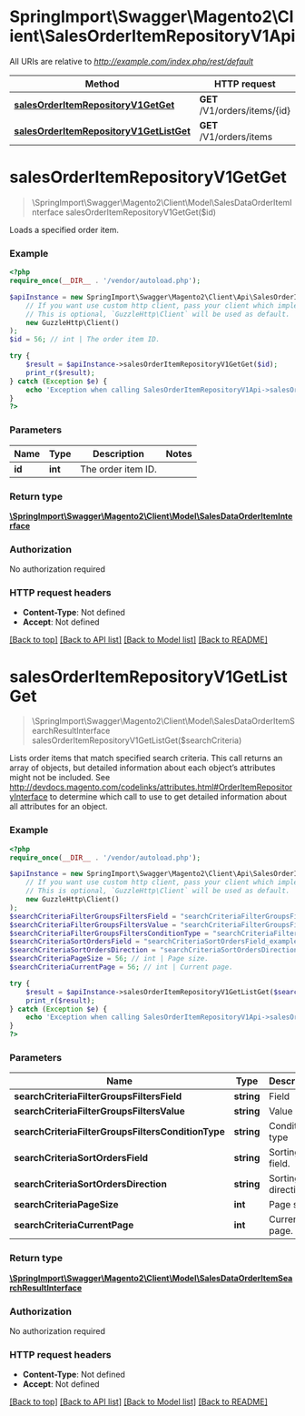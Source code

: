 # SpringImport\Swagger\Magento2\Client\SalesOrderItemRepositoryV1Api

All URIs are relative to *http://example.com/index.php/rest/default*

Method | HTTP request | Description
------------- | ------------- | -------------
[**salesOrderItemRepositoryV1GetGet**](SalesOrderItemRepositoryV1Api.md#salesOrderItemRepositoryV1GetGet) | **GET** /V1/orders/items/{id} | 
[**salesOrderItemRepositoryV1GetListGet**](SalesOrderItemRepositoryV1Api.md#salesOrderItemRepositoryV1GetListGet) | **GET** /V1/orders/items | 


# **salesOrderItemRepositoryV1GetGet**
> \SpringImport\Swagger\Magento2\Client\Model\SalesDataOrderItemInterface salesOrderItemRepositoryV1GetGet($id)



Loads a specified order item.

### Example
```php
<?php
require_once(__DIR__ . '/vendor/autoload.php');

$apiInstance = new SpringImport\Swagger\Magento2\Client\Api\SalesOrderItemRepositoryV1Api(
    // If you want use custom http client, pass your client which implements `GuzzleHttp\ClientInterface`.
    // This is optional, `GuzzleHttp\Client` will be used as default.
    new GuzzleHttp\Client()
);
$id = 56; // int | The order item ID.

try {
    $result = $apiInstance->salesOrderItemRepositoryV1GetGet($id);
    print_r($result);
} catch (Exception $e) {
    echo 'Exception when calling SalesOrderItemRepositoryV1Api->salesOrderItemRepositoryV1GetGet: ', $e->getMessage(), PHP_EOL;
}
?>
```

### Parameters

Name | Type | Description  | Notes
------------- | ------------- | ------------- | -------------
 **id** | **int**| The order item ID. |

### Return type

[**\SpringImport\Swagger\Magento2\Client\Model\SalesDataOrderItemInterface**](../Model/SalesDataOrderItemInterface.md)

### Authorization

No authorization required

### HTTP request headers

 - **Content-Type**: Not defined
 - **Accept**: Not defined

[[Back to top]](#) [[Back to API list]](../../README.md#documentation-for-api-endpoints) [[Back to Model list]](../../README.md#documentation-for-models) [[Back to README]](../../README.md)

# **salesOrderItemRepositoryV1GetListGet**
> \SpringImport\Swagger\Magento2\Client\Model\SalesDataOrderItemSearchResultInterface salesOrderItemRepositoryV1GetListGet($searchCriteria)



Lists order items that match specified search criteria. This call returns an array of objects, but detailed information about each object’s attributes might not be included. See http://devdocs.magento.com/codelinks/attributes.html#OrderItemRepositoryInterface to determine which call to use to get detailed information about all attributes for an object.

### Example
```php
<?php
require_once(__DIR__ . '/vendor/autoload.php');

$apiInstance = new SpringImport\Swagger\Magento2\Client\Api\SalesOrderItemRepositoryV1Api(
    // If you want use custom http client, pass your client which implements `GuzzleHttp\ClientInterface`.
    // This is optional, `GuzzleHttp\Client` will be used as default.
    new GuzzleHttp\Client()
);
$searchCriteriaFilterGroupsFiltersField = "searchCriteriaFilterGroupsFiltersField_example"; // string | Field
$searchCriteriaFilterGroupsFiltersValue = "searchCriteriaFilterGroupsFiltersValue_example"; // string | Value
$searchCriteriaFilterGroupsFiltersConditionType = "searchCriteriaFilterGroupsFiltersConditionType_example"; // string | Condition type
$searchCriteriaSortOrdersField = "searchCriteriaSortOrdersField_example"; // string | Sorting field.
$searchCriteriaSortOrdersDirection = "searchCriteriaSortOrdersDirection_example"; // string | Sorting direction.
$searchCriteriaPageSize = 56; // int | Page size.
$searchCriteriaCurrentPage = 56; // int | Current page.

try {
    $result = $apiInstance->salesOrderItemRepositoryV1GetListGet($searchCriteria);
    print_r($result);
} catch (Exception $e) {
    echo 'Exception when calling SalesOrderItemRepositoryV1Api->salesOrderItemRepositoryV1GetListGet: ', $e->getMessage(), PHP_EOL;
}
?>
```

### Parameters

Name | Type | Description  | Notes
------------- | ------------- | ------------- | -------------
 **searchCriteriaFilterGroupsFiltersField** | **string**| Field | [optional]
 **searchCriteriaFilterGroupsFiltersValue** | **string**| Value | [optional]
 **searchCriteriaFilterGroupsFiltersConditionType** | **string**| Condition type | [optional]
 **searchCriteriaSortOrdersField** | **string**| Sorting field. | [optional]
 **searchCriteriaSortOrdersDirection** | **string**| Sorting direction. | [optional]
 **searchCriteriaPageSize** | **int**| Page size. | [optional]
 **searchCriteriaCurrentPage** | **int**| Current page. | [optional]

### Return type

[**\SpringImport\Swagger\Magento2\Client\Model\SalesDataOrderItemSearchResultInterface**](../Model/SalesDataOrderItemSearchResultInterface.md)

### Authorization

No authorization required

### HTTP request headers

 - **Content-Type**: Not defined
 - **Accept**: Not defined

[[Back to top]](#) [[Back to API list]](../../README.md#documentation-for-api-endpoints) [[Back to Model list]](../../README.md#documentation-for-models) [[Back to README]](../../README.md)

